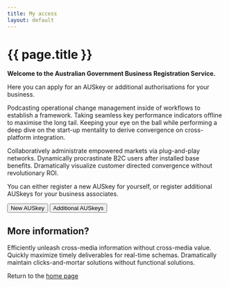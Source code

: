 ```yaml
---
title: My access
layout: default
---
```

<h1 id="heading" tabindex="-1">{{ page.title }}</h1>
<p class="intro"><strong>Welcome to the Australian Government Business Registration Service.</strong></p>
<p>Here you can apply for an AUSkey or additional authorisations for your business.</p>

<div class="grid-row clearfix">
    <div class="col7">
        <p>Podcasting operational change management inside of workflows to establish a framework. Taking seamless key performance indicators offline to maximise the long tail. Keeping your eye on the ball while performing a deep dive on the start-up mentality to derive convergence on cross-platform integration.</p>
		<p>Collaboratively administrate empowered markets via plug-and-play networks. Dynamically procrastinate B2C users after installed base benefits. Dramatically visualize customer directed convergence without revolutionary ROI.</p>
        <p>You can either register a new AUSkey for yourself, or register additional AUSkeys for your business associates.</p>
		<p><button type="button" class="btn btn-small" onclick="window.location = 'b2c-login.html'">New AUSkey</button> <button type="button" class="btn btn-small" onclick="window.location = '{{ site.baseurl }}/existing/register-auskey-assoc'">Additional AUSkeys</button></p>
    </div>
    <div class="col5 last">
        <div class="registration-tip">
            <h2>More information?</h2>
			<p>Efficiently unleash cross-media information without cross-media value. Quickly maximize timely deliverables for real-time schemas. Dramatically maintain clicks-and-mortar solutions without functional solutions.</p>
			<p>Return to the <a href="index">home page</a></p>
        </div>
    </div>
</div>
